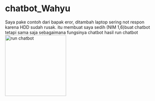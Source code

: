 # chatbot_Wahyu
Saya pake contoh dari bapak eror, ditambah laptop sering not respon karena HDD sudah rusak. itu membuat saya sedih
(NIM 1,6)buat chatbot
tetapi sama saja sebagaimana fungsinya chatbot
hasil run chatbot
<img width="200" alt="run chatbot" src="https://user-images.githubusercontent.com/97333153/148637727-3bcd62f9-60c7-4895-99d8-04ae5ac25ead.PNG">
